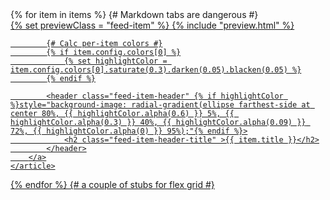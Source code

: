 <div class="feed">
{% for item in items %}
	{# Markdown tabs are dangerous #}
	<article class="feed-item" {% if item.config.color %}style="color: {{ item.config.color.darken(0.5).desaturate(0.2) }}"{% endif %}>
		<a href="{{ getItemUrl(item) }}" class="feed-item-link">
			{% set previewClass = "feed-item" %}
			{% include "preview.html" %}

			{# Calc per-item colors #}
			{% if item.config.colors[0] %}
				{% set highlightColor = item.config.colors[0].saturate(0.3).darken(0.05).blacken(0.05) %}
			{% endif %}

			<header	class="feed-item-header" {% if highlightColor %}style="background-image: radial-gradient(ellipse farthest-side at center 80%, {{ highlightColor.alpha(0.6) }} 5%, {{ highlightColor.alpha(0.3) }} 40%, {{ highlightColor.alpha(0.09) }} 72%, {{ highlightColor.alpha(0) }} 95%);"{% endif %}>
				<h2 class="feed-item-header-title" >{{ item.title }}</h2>
			</header>
		</a>
	</article>
{% endfor %}
	{# a couple of stubs for flex grid #}
	<div class="feed-item feed-item-stub"></div>
	<div class="feed-item feed-item-stub"></div>
</div>